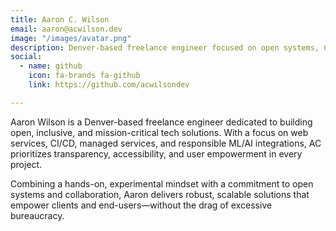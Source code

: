 ```yaml
---
title: Aaron C. Wilson
email: aaron@acwilson.dev
image: "/images/avatar.png"
description: Denver-based freelance engineer focused on open systems, CI/CD, and mission-critical web services
social:
  - name: github
    icon: fa-brands fa-github
    link: https://github.com/acwilsondev

---
```


Aaron Wilson is a Denver-based freelance engineer dedicated to building open, inclusive, and mission-critical tech solutions. With a focus on web services, CI/CD, managed services, and responsible ML/AI integrations, AC prioritizes transparency, accessibility, and user empowerment in every project.

Combining a hands-on, experimental mindset with a commitment to open systems and collaboration, Aaron delivers robust, scalable solutions that empower clients and end-users—without the drag of excessive bureaucracy.
